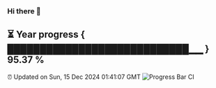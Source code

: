### Hi there 👋
⏳ Year progress { ████████████████████████████▁▁ } 95.37 %
---
⏰ Updated on Sun, 15 Dec 2024 01:41:07 GMT
![Progress Bar CI](https://github.com/liununu/liununu/workflows/Progress%20Bar%20CI/badge.svg)
